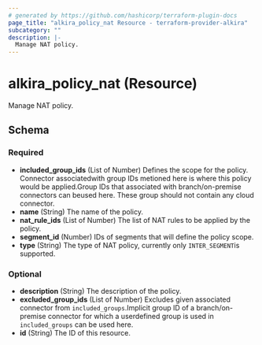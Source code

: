 ```yaml
---
# generated by https://github.com/hashicorp/terraform-plugin-docs
page_title: "alkira_policy_nat Resource - terraform-provider-alkira"
subcategory: ""
description: |-
  Manage NAT policy.
---
```


# alkira_policy_nat (Resource)

Manage NAT policy.



<!-- schema generated by tfplugindocs -->
## Schema

### Required

- **included_group_ids** (List of Number) Defines the scope for the policy. Connector associatedwith group IDs metioned here is where this policy would be applied.Group IDs that associated with branch/on-premise connectors can beused here. These group should not contain any cloud connector.
- **name** (String) The name of the policy.
- **nat_rule_ids** (List of Number) The list of NAT rules to be applied by the policy.
- **segment_id** (Number) IDs of segments that will define the policy scope.
- **type** (String) The type of NAT policy, currently only `INTER_SEGMENT`is supported.

### Optional

- **description** (String) The description of the policy.
- **excluded_group_ids** (List of Number) Excludes given associated connector from `included_groups`.Implicit group ID of a branch/on-premise connector for which a userdefined group is used in `included_groups` can be used here.
- **id** (String) The ID of this resource.


